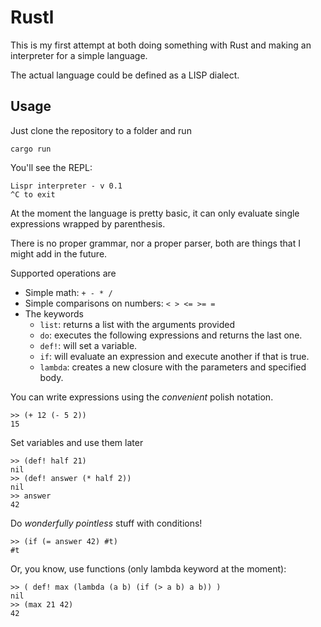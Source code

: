 # Rustl
This is my first attempt at both doing something with Rust and making an interpreter for a simple language.

The actual language could be defined as a LISP dialect.

## Usage

Just clone the repository to a folder and run

    cargo run

You'll see the REPL:

	Lispr interpreter - v 0.1
	^C to exit

At the moment the language is pretty basic, it can only evaluate single
expressions wrapped by parenthesis.

There is no proper grammar, nor a proper parser, both are things that I
might add in the future.

Supported operations are

- Simple math: `+ - * /`
- Simple comparisons on numbers: `< > <= >= =`
- The keywords
  - `list`: returns a list with the arguments provided
  - `do`: executes the following expressions and returns the last one.
  - `def!`: will set a variable.
  - `if`: will evaluate an expression and execute another if that is true.
  - `lambda`: creates a new closure with the parameters and specified body.

You can write expressions using the *convenient* polish notation.

```
>> (+ 12 (- 5 2))
15
```

Set variables and use them later

```
>> (def! half 21)
nil
>> (def! answer (* half 2))
nil
>> answer
42
```

Do *wonderfully pointless* stuff with conditions!
```
>> (if (= answer 42) #t)
#t
```

Or, you know, use functions (only lambda keyword at the moment):

```
>> ( def! max (lambda (a b) (if (> a b) a b)) )
nil
>> (max 21 42)
42
```
